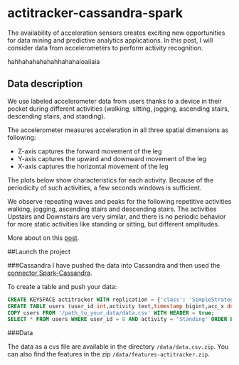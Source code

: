 # actitracker-cassandra-spark

The availability of acceleration sensors creates exciting new opportunities for data mining and predictive analytics applications. In this post, I will consider data from accelerometers to perform activity recognition.

hahhahahahahahhahahaioaiiaia

## Data description
We use labeled accelerometer data from users thanks to a device in their pocket during different activities 
(walking, sitting, jogging, ascending stairs, descending stairs, and standing).

The accelerometer measures acceleration in all three spatial dimensions as following:

- Z-axis captures the forward movement of the leg
- Y-axis captures the upward and downward movement of the leg
- X-axis captures the horizontal movement of the leg

The plots below show characteristics for each activity. Because of the periodicity of such activities, a few seconds windows is sufficient.

We observe repeating waves and peaks for the following repetitive activities walking, jogging, ascending stairs and descending stairs. The activities Upstairs and Downstairs are very similar, and there is no periodic behavior for more static activities like standing or sitting, but different amplitudes.

More about on this [post](https://nivdul.wordpress.com/2015/04/20/analyze-accelerometer-data-with-apache-spark-and-mllib/).

##Launch the project

###Cassandra
I have pushed the data into Cassandra and then used the [connector Spark-Cassandra](https://github.com/datastax/spark-cassandra-connector).

To create a table and push your data:
```sql
CREATE KEYSPACE actitracker WITH replication = {'class': 'SimpleStrategy', 'replication_factor': 1 };
CREATE TABLE users (user_id int,activity text,timestamp bigint,acc_x double,acc_y double,acc_z double, PRIMARY KEY ((user_id,activity),timestamp));
COPY users FROM '/path_to_your_data/data.csv' WITH HEADER = true;
SELECT * FROM users WHERE user_id = 8 AND activity = 'Standing' ORDER BY timestamp asc LIMIT 10;
```

###Data

The data as a cvs file are available in the directory ```/data/data.csv.zip```.
You can also find the features in the zip ```/data/features-actitracker.zip```.
